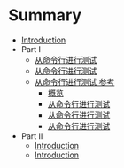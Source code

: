 # Summary
* [Introduction](README.md)
* Part I
    * [从命令行进行测试](Chapter1/CommandLine.md)
    * [从命令行进行测试](Chapter1/Monkey.md)
    * [从命令行进行测试 参考](Chapter1/MonkeyrunnerReference.md)
        * [概览](Chapter1/MonkeyrunnerSummary.md)
        * [从命令行进行测试](Chapter1/MonkeyDevice.md)
        * [从命令行进行测试](Chapter1/MonkeyImage.md)
        * [从命令行进行测试](Chapter1/MonkeyRunner.md)
* Part II
    * [Introduction](Chapter1/1.md)
    * [Introduction](Chapter1/2.md)


